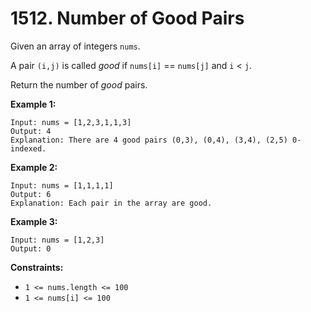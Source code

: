 # 1512. Number of Good Pairs

Given an array of integers `nums`.

A pair `(i,j)` is called *good* if `nums[i]` == `nums[j]` and `i` < `j`.

Return the number of *good* pairs.

 

**Example 1:**

```
Input: nums = [1,2,3,1,1,3]
Output: 4
Explanation: There are 4 good pairs (0,3), (0,4), (3,4), (2,5) 0-indexed.
```

**Example 2:**

```
Input: nums = [1,1,1,1]
Output: 6
Explanation: Each pair in the array are good.
```

**Example 3:**

```
Input: nums = [1,2,3]
Output: 0
```

 

**Constraints:**

- `1 <= nums.length <= 100`
- `1 <= nums[i] <= 100`
